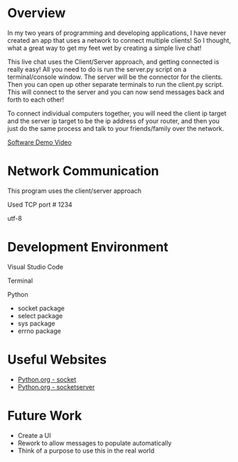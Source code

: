 # Overview

In my two years of programming and developing applications, I have never created an app that uses a network to connect multiple clients! So I thought, what a great way to get my feet wet by creating a simple live chat!

This live chat uses the Client/Server approach, and getting connected is really easy! All you need to do is run the server.py script on a terminal/console window. The server will be the connector for the clients. Then you can open up other separate terminals to run the client.py script. This will connect to the server and you can now send messages back and forth to each other! 

To connect individual computers together, you will need the client ip target and the server ip target to be the ip address of your router, and then you just do the same process and talk to your friends/family over the network. 

[Software Demo Video](https://youtu.be/u7DsW936hJI)

# Network Communication

This program uses the client/server approach

Used TCP port # 1234

utf-8

# Development Environment

Visual Studio Code

Terminal

Python
- socket package
- select package
- sys package
- errno package

# Useful Websites

* [Python.org - socket](https://docs.python.org/3/library/socketserver.html)
* [Python.org - socketserver](https://docs.python.org/3/library/socket.html)

# Future Work

* Create a UI
* Rework to allow messages to populate automatically
* Think of a purpose to use this in the real world